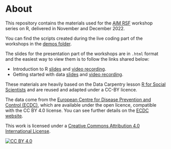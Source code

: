 # About

This repository contains the materials used for the [AIM RSF](https://www.turing.ac.uk/research/research-projects/ai-multiple-long-term-conditions-research-support-facility) workshop series on R, delivered in November and December 2022.

You can find the scripts created during the live coding part of the workshops in the [demos folder](https://github.com/aim-rsf/training/tree/main/r-training/demos).

The slides for the presentation part of the workshops are in `.html` format and the easiest way to view them is to follow the links shared below:

- Introduction to R [slides](https://aim-rsf.github.io/training/r-training/intro-to-R#1) and [video recording](https://www.youtube.com/watch?v=5ogP8AAzQ10).
- Getting started with data [slides](https://aim-rsf.github.io/training/r-training/rmd-scripts/starting-with-data#1) and [video recording](https://www.youtube.com/watch?v=o9X_dDtNlfo).

These materials are heavily based on the Data Carpentry lesson [R for Social Scientists](https://datacarpentry.org/r-socialsci/) and are reused and adapted under a CC-BY licence.

The data come from the [European Centre for Disease Prevention and Control (ECDC)](https://www.ecdc.europa.eu/en/publications-data/download-historical-data-20-june-2022-weekly-number-new-reported-covid-19-cases), which are available under the open licence, compatible with the  CC BY 4.0 license.
You can see further details on the [ECDC website](https://www.ecdc.europa.eu/en/copyright).

This work is licensed under a [Creative Commons Attribution 4.0 International License][cc-by].

[![CC BY 4.0][cc-by-image]][cc-by]

[cc-by]: http://creativecommons.org/licenses/by/4.0/
[cc-by-image]: https://i.creativecommons.org/l/by/4.0/88x31.png
[cc-by-shield]: https://img.shields.io/badge/License-CC%20BY%204.0-lightgrey.svg
